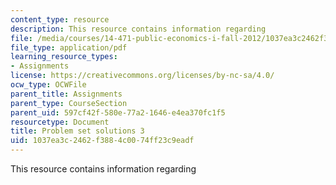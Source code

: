 ```yaml
---
content_type: resource
description: This resource contains information regarding
file: /media/courses/14-471-public-economics-i-fall-2012/1037ea3c2462f3884c0074ff23c9eadf_MIT14_471F12_pset3_sol.pdf
file_type: application/pdf
learning_resource_types:
- Assignments
license: https://creativecommons.org/licenses/by-nc-sa/4.0/
ocw_type: OCWFile
parent_title: Assignments
parent_type: CourseSection
parent_uid: 597cf42f-580e-77a2-1646-e4ea370fc1f5
resourcetype: Document
title: Problem set solutions 3
uid: 1037ea3c-2462-f388-4c00-74ff23c9eadf
---
```

This resource contains information regarding